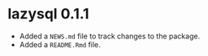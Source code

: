 # lazysql 0.1.1

* Added a `NEWS.md` file to track changes to the package.
* Added a `README.Rmd` file.



